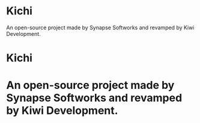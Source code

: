 # Kichi
An open-source project made by Synapse Softworks and revamped by Kiwi Development.

# Kichi <h1> An open-source project made by Synapse Softworks and revamped by Kiwi Development.
